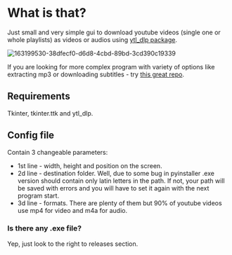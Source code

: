 # What is that?
Just small and very simple gui to download youtube videos (single one or whole playlists) as videos or audios using [ytl_dlp package](https://github.com/yt-dlp/yt-dlpp). 

![163199530-38dfecf0-d6d8-4cbd-89bd-3cd390c19339](https://user-images.githubusercontent.com/90620708/163203005-e25a1624-3bb8-4bf8-b470-b4034bd5f635.png)

If you are looking for more complex program with variety of options like extracting mp3 or downloading  subtitles - try [this great repo](https://github.com/oleksis/youtube-dl-gui).
## Requirements
Tkinter, tkinter.ttk and ytl_dlp.
## Config file
Contain 3 changeable  parameters:
- 1st line - width, height and position on the screen.
- 2d line - destination folder. Well, due to some bug in pyinstaller .exe version should contain only latin letters in the path. If not, your path will be saved with errors and you will have to set it again with the next program start.
- 3d line - formats. There are plenty of them but 90% of youtube videos use mp4 for video and m4a for audio. 
### Is there any .exe file?
Yep, just look to the right to releases section.

